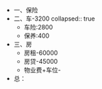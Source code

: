 - 一、保险
- 二、车-3200
  collapsed:: true
	- 车险:2800
	- 保养:400
- 三、房
	- 房租-60000
	- 房贷-45000
	- 物业费+车位-
- 总：